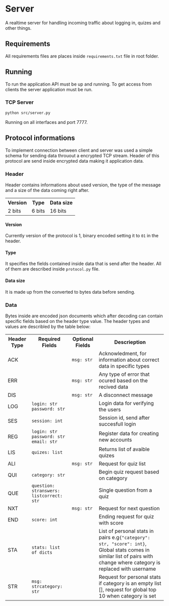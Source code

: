 # Server
A realtime server for handling incoming traffic about logging in, quizes and other things.

## Requirements
All requirements files are places inside `requirements.txt` file in root folder.

## Running
To run the application API must be up and running. To get access from clients the server application must be run. 

### TCP Server
`python src/server.py`

Running on all interfaces and port 7777. 

## Protocol informations
To implement connection between client and server was used a simple schema for sending data throuout a encrypted TCP stream. Header of this protocol are send inside encrypted data making it application data.

### Header
Header contains informations about used version, the type of the message and a size of the data coming right after.

<table>
    <tr>
        <th>Version</th>
        <th>Type</th>
        <th>Data size</th>
    </tr>
    <tr>
        <td>2 bits</td>
        <td>6 bits</td>
        <td>16 bits</td>
    </tr>
</table>

#### Version
Currently version of the protocol is 1, binary encoded setting it to `01` in the header.

#### Type
It specifies the fields contained inside data that is send after the header. All of them are described inside `protocol.py` file.

#### Data size
It is made up from the converted to bytes data before sending.

### Data
Bytes inside are encoded json documents which after decoding can contain specific fields based on the header type value. The header types and values are describled by the table below:

<table>
    <tr>
        <th>Header Type</th>
        <th>Required Fields</th>
        <th>Optional Fields</th>
        <th>Descrieption</th>
    </tr>
    <tr>
        <td>ACK</td>
        <td></td>
        <td><code>msg: str</code></td>
        <td>Acknowledment, for information about correct data in specific types</td>
    </tr>
    <tr>
        <td>ERR</td>
        <td></td>
        <td><code>msg: str</code></td>
        <td>Any type of error that ocured based on the recived data</td>
    </tr>
    <tr>
        <td>DIS</td>
        <td></td>
        <td><code>msg: str</code></td>
        <td>A disconnect message</td>
    </tr>
    <tr>
        <td>LOG</td>
        <td><code>login: str</code><br><code>password: str</code></td>
        <td></td>
        <td>Login data for verifying the users</td>
    </tr>
    <tr>
        <td>SES</td>
        <td><code>session: int</code></td>
        <td></td>
        <td>Session id, send after succesfull login</td>
    </tr>
    <tr>
        <td>REG</td>
        <td><code>login: str</code><br><code>password: str</code><br><code>email: str</code></td>
        <td></td>
        <td>Register data for creating new accounts</td>
    </tr>
    <tr>
        <td>LIS</td>
        <td><code>quizes: list</code></td>
        <td></td>
        <td>Returns list of avaible quizes</td>
    </tr>
    <tr>
        <td>ALI</td>
        <td></td>
        <td><code>msg: str</code></td>
        <td>Request for quiz list</td>
    </tr>
    <tr>
        <td>QUI</td>
        <td><code>category: str</code></td>
        <td></td>
        <td>Begin quiz request based on category</td>
    </tr>
    <tr>
        <td>QUE</td>
        <td><code>question: str</code><code>answers: list</code><code>correct: str</code></td>
        <td></td>
        <td>Single question from a quiz</td>
    </tr>
    <tr>
        <td>NXT</td>
        <td></td>
        <td><code>msg: str</code></td>
        <td>Request for next question</td>
    </tr>
    <tr>
        <td>END</td>
        <td><code>score: int</code></td>
        <td></td>
        <td>Ending request for quiz with score</td>
    </tr>
    <tr>
        <td>STA</td>
        <td><code>stats: list of dicts</code></td>
        <td></td>
        <td>List of personal stats in pairs e.g<code>{"category": str, "score": int}</code>, Global stats comes in similar list of pairs with change where category is replaced with username</td>
    </tr>
    <tr>
        <td>STR</td>
        <td><code>msg: str</code><code>category: str</code></td>
        <td></td>
        <td>Request for personal stats if category is an empty list [], request for global top 10 when category is set</td>
    </tr>
</table>